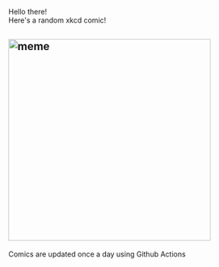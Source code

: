Hello there! <br>Here's a random xkcd comic!<br>
## <img src="https://imgs.xkcd.com/comics/the_bdlpswdks_effect.png" alt="meme" width="400"/><br>
Comics are updated once a day using Github Actions
